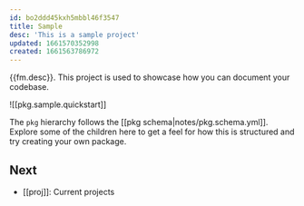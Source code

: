 ```yaml
---
id: bo2ddd45kxh5mbbl46f3547
title: Sample
desc: 'This is a sample project'
updated: 1661570352998
created: 1661563786972
---
```


{{fm.desc}}.
This project is used to showcase how you can document your codebase.

![[pkg.sample.quickstart]]

The `pkg` hierarchy follows the [[pkg schema|notes/pkg.schema.yml]]. Explore some of the children here to get a feel for how this is structured and try creating your own package. 

## Next
- [[proj]]:  Current projects
